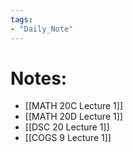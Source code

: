 ```yaml
---
tags:
- "Daily_Note"
---
```


# Notes:
- [[MATH 20C Lecture 1]]
- [[MATH 20D Lecture 1]]
- [[DSC 20 Lecture 1]]
- [[COGS 9 Lecture 1]]
